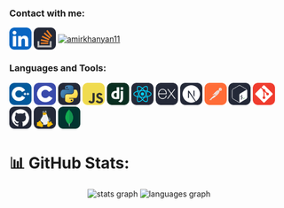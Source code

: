 <!-- h3 align="center">Software Engineer from Armenia</h3>  -->

<h3 align="left">Contact with me:</h3>
<p align="left">
<a href="https://linkedin.com/in/artyom-amirkhanyan-b951b52a7" target="blank"><img align="center" src="https://github.com/tandpfun/skill-icons/blob/main/icons/LinkedIn.svg" alt="artyom-amirkhanyan-b951b52a7" height="40" width="40" /></a>
<a href="https://stackoverflow.com/users/25005985" target="blank"><img align="center" src="https://github.com/tandpfun/skill-icons/blob/main/icons/StackOverflow-Dark.svg" alt="25005985" height="40" width="40" /></a>
<a href="https://t.me/artyomamirkhanyan" target="blank"><img align="center" src="https://www.svgrepo.com/show/452115/telegram.svg" alt="amirkhanyan11" height="40" width="40" /></a>
<!-- <a href="https://www.leetcode.com/amirkhanyan11" target="blank"><img align="center" src="https://raw.githubusercontent.com/rahuldkjain/github-profile-readme-generator/master/src/images/icons/Social/leet-code.svg" alt="amirkhanyan11" height="30" width="40" /></a> -->
</p>


<h3 align="left">Languages and Tools:</h3>
<p align="left"> <a> <img src="https://github.com/tandpfun/skill-icons/blob/main/icons/CPP.svg" alt="cplusplus" width="40" height="40"/> </a> 
<a> <img src="https://github.com/tandpfun/skill-icons/blob/main/icons/C.svg" alt="c" width="40" height="40"/> </a> 
<a> <img src="https://raw.githubusercontent.com/tandpfun/skill-icons/65dea6c4eaca7da319e552c09f4cf5a9a8dab2c8/icons/Python-Dark.svg" alt="c" width="40" height="40"/> </a> 
<a> <img src="https://github.com/tandpfun/skill-icons/blob/main/icons/JavaScript.svg" alt="bash" width="40" height="40"/> </a>
<a> <img src="https://github.com/tandpfun/skill-icons/blob/main/icons/Django.svg" alt="bash" width="40" height="40"/> </a>
<a> <img src="https://github.com/tandpfun/skill-icons/blob/main/icons/React-Dark.svg" alt="bash" width="40" height="40"/> </a>
<a> <img src="https://github.com/tandpfun/skill-icons/blob/main/icons/ExpressJS-Dark.svg" alt="bash" width="40" height="40"/> </a>
<a> <img src="https://github.com/tandpfun/skill-icons/blob/main/icons/NextJS-Dark.svg" alt="bash" width="40" height="40"/> </a>
<a> <img src="https://github.com/tandpfun/skill-icons/blob/main/icons/Postman.svg" alt="git" width="40" height="40"/> </a> 
<a> <img src="https://github.com/tandpfun/skill-icons/blob/main/icons/Bash-Dark.svg" alt="bash" width="40" height="40"/> </a>
<a> <img src="https://github.com/tandpfun/skill-icons/blob/main/icons/Git.svg" alt="git" width="40" height="40"/> </a> 
<a> <img src="https://github.com/tandpfun/skill-icons/blob/main/icons/Github-Dark.svg" alt="github" width="40" height="40"/> </a> 
<a> <img src="https://github.com/tandpfun/skill-icons/blob/main/icons/Linux-Dark.svg" alt="linux" width="40" height="40"/> </a> 
<a> <img src="https://github.com/tandpfun/skill-icons/blob/main/icons/MongoDB.svg" alt="mysql" width="40" height="40"/> </a> </p>

# 📊 GitHub Stats:
<!---<img align="right" height="150" src="https://media.tenor.com/4HkLW40pwKgAAAAi/patrick-patrick-star.gif"  /> --->
<div align="center">
  <img src="https://github-readme-stats.vercel.app/api?username=amirkhanyan11&hide_title=false&hide_rank=false&show_icons=true&include_all_commits=true&count_private=true&disable_animations=false&theme=github_dark&locale=en&hide_border=false" height="150" alt="stats graph"  />
  <img src="https://github-readme-stats.vercel.app/api/top-langs?username=amirkhanyan11&locale=en&hide_title=false&layout=compact&card_width=320&langs_count=5&theme=github_dark&hide_border=false" height="150" alt="languages graph"  />
</div>
